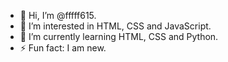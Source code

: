 - 👋 Hi, I’m @fffff615.
- 👀 I’m interested in HTML, CSS and JavaScript.
- 🌱 I’m currently learning HTML, CSS and Python.
- ⚡ Fun fact: I am new.

<!--
fffff615/fffff615 is a ✨ special ✨ repository because its `README.md` (this file) appears on your GitHub profile.
You can click the Preview link to take a look at your changes.
--->
